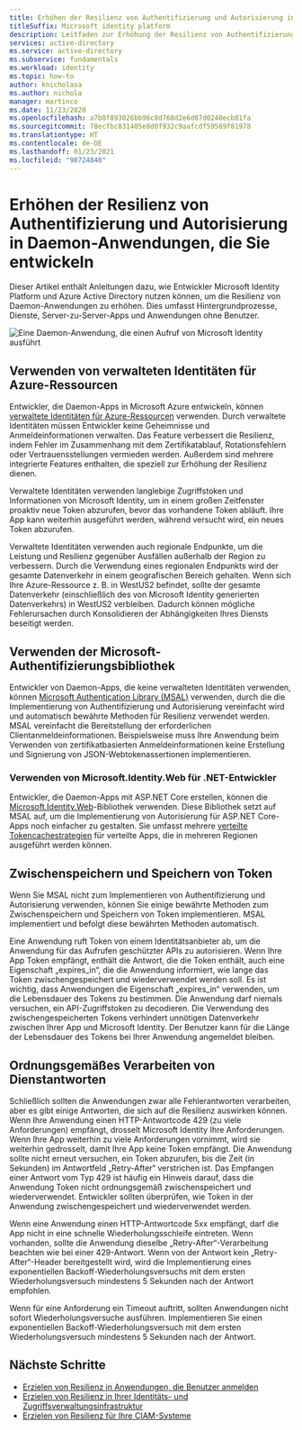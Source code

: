 ```yaml
---
title: Erhöhen der Resilienz von Authentifizierung und Autorisierung in Daemon-Anwendungen, die Sie entwickeln
titleSuffix: Microsoft identity platform
description: Leitfaden zur Erhöhung der Resilienz von Authentifizierung und Autorisierung in einer Daemon-Anwendung mithilfe von Microsoft Identity Platform
services: active-directory
ms.service: active-directory
ms.subservice: fundamentals
ms.workload: identity
ms.topic: how-to
author: knicholasa
ms.author: nichola
manager: martinco
ms.date: 11/23/2020
ms.openlocfilehash: a7b8f893026bb96c8d768d2e6d07d0240ecb81fa
ms.sourcegitcommit: 78ecfbc831405e8d0f932c9aafcdf59589f81978
ms.translationtype: HT
ms.contentlocale: de-DE
ms.lasthandoff: 01/23/2021
ms.locfileid: "98724840"
---
```

# <a name="increase-the-resilience-of-authentication-and-authorization-in-daemon-applications-you-develop"></a>Erhöhen der Resilienz von Authentifizierung und Autorisierung in Daemon-Anwendungen, die Sie entwickeln

Dieser Artikel enthält Anleitungen dazu, wie Entwickler Microsoft Identity Platform und Azure Active Directory nutzen können, um die Resilienz von Daemon-Anwendungen zu erhöhen. Dies umfasst Hintergrundprozesse, Dienste, Server-zu-Server-Apps und Anwendungen ohne Benutzer.

![Eine Daemon-Anwendung, die einen Aufruf von Microsoft Identity ausführt](media/resilience-daemon-app/calling-microsoft-identity.png)

## <a name="use-managed-identities-for-azure-resources"></a>Verwenden von verwalteten Identitäten für Azure-Ressourcen

Entwickler, die Daemon-Apps in Microsoft Azure entwickeln, können [verwaltete Identitäten für Azure-Ressourcen](../managed-identities-azure-resources/overview.md) verwenden. Durch verwaltete Identitäten müssen Entwickler keine Geheimnisse und Anmeldeinformationen verwalten. Das Feature verbessert die Resilienz, indem Fehler im Zusammenhang mit dem Zertifikatablauf, Rotationsfehlern oder Vertrauensstellungen vermieden werden. Außerdem sind mehrere integrierte Features enthalten, die speziell zur Erhöhung der Resilienz dienen.

Verwaltete Identitäten verwenden langlebige Zugriffstoken und Informationen von Microsoft Identity, um in einem großen Zeitfenster proaktiv neue Token abzurufen, bevor das vorhandene Token abläuft. Ihre App kann weiterhin ausgeführt werden, während versucht wird, ein neues Token abzurufen.

Verwaltete Identitäten verwenden auch regionale Endpunkte, um die Leistung und Resilienz gegenüber Ausfällen außerhalb der Region zu verbessern. Durch die Verwendung eines regionalen Endpunkts wird der gesamte Datenverkehr in einem geografischen Bereich gehalten. Wenn sich Ihre Azure-Ressource z. B. in WestUS2 befindet, sollte der gesamte Datenverkehr (einschließlich des von Microsoft Identity generierten Datenverkehrs) in WestUS2 verbleiben. Dadurch können mögliche Fehlerursachen durch Konsolidieren der Abhängigkeiten Ihres Diensts beseitigt werden.

## <a name="use-the-microsoft-authentication-library"></a>Verwenden der Microsoft-Authentifizierungsbibliothek

Entwickler von Daemon-Apps, die keine verwalteten Identitäten verwenden, können [Microsoft Authentication Library (MSAL)](../develop/msal-overview.md) verwenden, durch die die Implementierung von Authentifizierung und Autorisierung vereinfacht wird und automatisch bewährte Methoden für Resilienz verwendet werden. MSAL vereinfacht die Bereitstellung der erforderlichen Clientanmeldeinformationen. Beispielsweise muss Ihre Anwendung beim Verwenden von zertifikatbasierten Anmeldeinformationen keine Erstellung und Signierung von JSON-Webtokenassertionen implementieren.

### <a name="use-microsoftidentityweb-for-net-developers"></a>Verwenden von Microsoft.Identity.Web für .NET-Entwickler

Entwickler, die Daemon-Apps mit ASP.NET Core erstellen, können die [Microsoft.Identity.Web](../develop/microsoft-identity-web.md)-Bibliothek verwenden. Diese Bibliothek setzt auf MSAL auf, um die Implementierung von Autorisierung für ASP.NET Core-Apps noch einfacher zu gestalten. Sie umfasst mehrere [verteilte Tokencachestrategien](https://github.com/AzureAD/microsoft-identity-web/wiki/token-cache-serialization#distributed-token-cache) für verteilte Apps, die in mehreren Regionen ausgeführt werden können.

## <a name="cache-and-store-tokens"></a>Zwischenspeichern und Speichern von Token

Wenn Sie MSAL nicht zum Implementieren von Authentifizierung und Autorisierung verwenden, können Sie einige bewährte Methoden zum Zwischenspeichern und Speichern von Token implementieren. MSAL implementiert und befolgt diese bewährten Methoden automatisch.

Eine Anwendung ruft Token von einem Identitätsanbieter ab, um die Anwendung für das Aufrufen geschützter APIs zu autorisieren. Wenn Ihre App Token empfängt, enthält die Antwort, die die Token enthält, auch eine Eigenschaft „expires\_in“, die die Anwendung informiert, wie lange das Token zwischengespeichert und wiederverwendet werden soll. Es ist wichtig, dass Anwendungen die Eigenschaft „expires\_in“ verwenden, um die Lebensdauer des Tokens zu bestimmen. Die Anwendung darf niemals versuchen, ein API-Zugriffstoken zu decodieren. Die Verwendung des zwischengespeicherten Tokens verhindert unnötigen Datenverkehr zwischen Ihrer App und Microsoft Identity. Der Benutzer kann für die Länge der Lebensdauer des Tokens bei Ihrer Anwendung angemeldet bleiben.

## <a name="properly-handle-service-responses"></a>Ordnungsgemäßes Verarbeiten von Dienstantworten

Schließlich sollten die Anwendungen zwar alle Fehlerantworten verarbeiten, aber es gibt einige Antworten, die sich auf die Resilienz auswirken können. Wenn Ihre Anwendung einen HTTP-Antwortcode 429 (zu viele Anforderungen) empfängt, drosselt Microsoft Identity Ihre Anforderungen. Wenn Ihre App weiterhin zu viele Anforderungen vornimmt, wird sie weiterhin gedrosselt, damit Ihre App keine Token empfängt. Die Anwendung sollte nicht erneut versuchen, ein Token abzurufen, bis die Zeit (in Sekunden) im Antwortfeld „Retry-After“ verstrichen ist. Das Empfangen einer Antwort vom Typ 429 ist häufig ein Hinweis darauf, dass die Anwendung Token nicht ordnungsgemäß zwischenspeichert und wiederverwendet. Entwickler sollten überprüfen, wie Token in der Anwendung zwischengespeichert und wiederverwendet werden.

Wenn eine Anwendung einen HTTP-Antwortcode 5xx empfängt, darf die App nicht in eine schnelle Wiederholungsschleife eintreten. Wenn vorhanden, sollte die Anwendung dieselbe „Retry-After“-Verarbeitung beachten wie bei einer 429-Antwort. Wenn von der Antwort kein „Retry-After“-Header bereitgestellt wird, wird die Implementierung eines exponentiellen Backoff-Wiederholungsversuchs mit dem ersten Wiederholungsversuch mindestens 5 Sekunden nach der Antwort empfohlen.

Wenn für eine Anforderung ein Timeout auftritt, sollten Anwendungen nicht sofort Wiederholungsversuche ausführen. Implementieren Sie einen exponentiellen Backoff-Wiederholungsversuch mit dem ersten Wiederholungsversuch mindestens 5 Sekunden nach der Antwort.

## <a name="next-steps"></a>Nächste Schritte

- [Erzielen von Resilienz in Anwendungen, die Benutzer anmelden](resilience-client-app.md)
- [Erzielen von Resilienz in Ihrer Identitäts- und Zugriffsverwaltungsinfrastruktur](resilience-in-infrastructure.md)
- [Erzielen von Resilienz für Ihre CIAM-Systeme](resilience-b2c.md)
